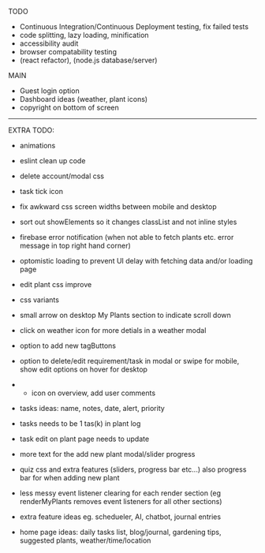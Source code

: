 TODO
- Continuous Integration/Continuous Deployment testing, fix failed tests
- code splitting, lazy loading, minification
- accessibility audit
- browser compatability testing
- (react refactor), (node.js database/server)

MAIN
- Guest login option
- Dashboard ideas (weather, plant icons)
- copyright on bottom of screen

------------

EXTRA TODO:
- animations
- eslint clean up code
- delete account/modal css
- task tick icon
- fix awkward css screen widths between mobile and desktop
- sort out showElements so it changes classList and not inline styles
- firebase error notification (when not able to fetch plants etc. error message in top right hand corner)
- optomistic loading to prevent UI delay with fetching data and/or loading page
- edit plant css improve

- css variants
- small arrow on desktop My Plants section to indicate scroll down

- click on weather icon for more detials in a weather modal
- option to add new tagButtons
- option to delete/edit requirement/task in modal or swipe for mobile, show edit options on hover for desktop
- + icon on overview, add user comments

- tasks ideas: name, notes, date, alert, priority
- tasks needs to be 1 tas(k) in plant log
- task edit on plant page needs to update
- more text for the add new plant modal/slider progress
- quiz css and extra features (sliders, progress bar etc...) also progress bar for when adding new plant

- less messy event listener clearing for each render section (eg renderMyPlants removes event listeners for all other sections)

- extra feature ideas eg. schedueler, AI, chatbot, journal entries
- home page ideas: daily tasks list, blog/journal, gardening tips, suggested plants, weather/time/location